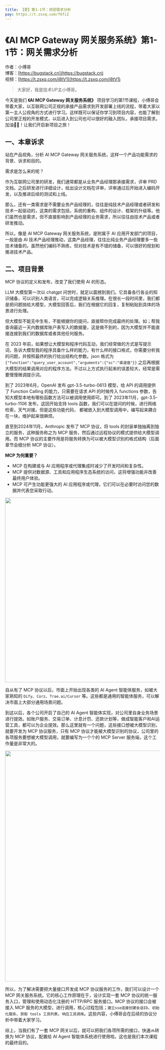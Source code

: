 ```yaml
---
title: 【更】第1-1节：拼团需求分析
pay: https://t.zsxq.com/f6fiZ
---
```


# 《AI MCP Gateway 网关服务系统》第1-1节：网关需求分析

作者：小傅哥
<br/>博客：[https://bugstack.cn](https://bugstack.cn)
<br/>视频：[https://t.zsxq.com/i8tV1](https://t.zsxq.com/i8tV1)

>大家好，我是技术UP主小傅哥。

今天是我们 **《AI MCP Gateway 网关服务系统》** 项目学习的第1节课程，小傅哥会带着大家，以互联网公司正规的承接产品需求到开发部署上线的流程，带着大家以第一主人公视角的方式进行学习。这样既可以保证你学习到项目内容，也能了解到公司里正规的开发模式，以后进入到公司也可以很好的融入团队，承接项目需求。加油💪🏻！让我们开启新项目之旅！

## 一、本章诉求

站在产品视角，分析 AI MCP Gateway 网关服务系统，这样一个产品功能需求的背景、诉求和目的。

需求是怎么来的呢？

作为互联网公司里的研发，我们通常都是从业务产品经理那承接需求，评审 PRD 文档，之后研发进行详细设计，给出设计文档在评审，评审通过后开始进入编码开发，以及推进后续的测试和上线。

那么，还有一类需求是不需要业务产品经理的，往往是纯技术产品经理或者研发和技术一起驱动的，这类的需求包括，系统的重构、组件的设计、框架的升级等。他们虽然也是需求，但不直接影响到产品经理的业务需求，所以往往由技术产品或者研发推动。

所以，像是 AI MCP Gateway 网关服务系统，是附属于 AI 应用开发部门的项目，一般是由 AI 技术产品经理推动，这类产品经理，往往比纯业务产品经理要多一些技术储备的。虽然他们编码不熟练，但对技术是有不错的储备，可以很好的规划和推进技术产品。

## 二、项目背景

MCP 协议的定义和发布，改变了我们使用 AI 的形态。

LLM 大模型第一次以 chatgpt 问世时，就足以震撼到我们。它具备各行各业的知识储备，可以识别人类语言，可以完成逻辑关系推理。在很长一段时间里，我们都是把问题抛给大模型，大模型回答后，我们在根据它的回复，复制粘贴到具体的场景进行处理。

但大模型不能无中生有，不能根据你的提问，直接帮你完成最终的处理。如；帮我查询最近一天内数据库账户表写入的数据量，这是做不到的，因为大模型并不能直接连接到我们的数据库或者其他任何服务。

在 2023 年前，如果想让大模型和程序代码互动，我们经常做的方式是写提示词，告诉大模型我的程序具备什么样的能力，有什么样的接口格式，你需要分析我的问题，并按照最终的执行给出结构化参数。json 格式为 `{"function":"query_user_account","arguments":{"sc":"渠道值"}}` 之后再根据大模型的结果调用对应的程序方法。不过以上方式执行起来的误差较大，经常是需要慢慢微调提示词。

到了 2023年6月，OpenAI 发布 gpt-3.5-turbo-0613 模型，给 API 的调用提供了 Function Calling 的能力，只需要在请求 API 的时候传入 functions 参数，告知大模型本地有哪些函数方法可以被调用使用即可。到了 2023年11月，gpt-3.5-turbo-1106 发布，这回开始支持 tools 函数，我们可以在提问的时候，进行网络检索，天气对接。但是这些功能代码， 都被嵌入到大模型调用中，编写起来耦合在一块，维护起来很麻烦。

直至到2024年11月，Anthropic 发布了 MCP 协议，将 tools 的封装单独抽离到独立的服务，这种服务称之为 MCP 服务，然后通过远程协议的模式提供给大模型调用。而 MCP 协议的主要作用是将服务转换为可以被大模型识别的格式结构（后面章节会细分析 MCP 协议）。

**MCP 为何重要？**

- MCP 在构建或与 AI 应用程序或代理集成时减少了开发时间和复杂性。
- MCP 提供对数据源、工具和应用程序生态系统的访问，这将增强功能并改善最终用户体验。
- MCP 可产生功能更强大的 AI 应用程序或代理，它们可以在必要时访问您的数据并代表您采取行动。

<div align="center">
	<img src="https://bugstack.cn/images/article/project/ai-mcp-gateway/ai-mcp-gateway-1-1-01.png" width="600px"/>
</div>

自从有了 MCP 协议以后，市面上开始出现各类的 AI Agent 智能体服务，如被大家熟知的 `Dify`、`Corz`、`Trae.ai/Cursor` 等。这些都是通用的智能体服务，可以解决市面上大部分通用场景问题。

到这以后，各个公司开启了自己的 AI Agent 智能体实现，对公司里自身业务场景进行提效。如账户服务、交易订单、计息计罚、还款计划等，做成智能客户和AI运营工具，都可以为企业提效。那么这里就有一个问题，这些接口想被大模型识别，就要开发为 MCP 协议服务，只有 MCP 协议才能被大模型识别的协议，公司里的各项服务要想被大模型调用，就要编写为一个个的 MCP Server 服务端，这个工作量是非常大的。

<div align="center">
	<img src="https://bugstack.cn/images/article/project/ai-mcp-gateway/ai-mcp-gateway-1-1-02.png" width="750px"/>
</div>

所以，为了解决需要把大量接口开发成 MCP 协议服务的工作，我们可以设计一个 MCP 网关服务系统。它的核心工作原理在于，设计实现一套 MCP 协议的统一服务入口，管理和使用动态化注册的 HTTP/RPC 服务接口。MCP 协议的接口会被接入 MCP 服务的大模型，进行调用，核心过程包括；`建立sse连接创建会话ID`、`初始化服务`、`获取 tools 工具列表`、`响应工具调用`。这些内容，小傅哥会在后续的协议分析中带着大家学习。

综上，当我们有了一套 MCP 网关以后，就可以把我们各项所需的接口，快速🔜转换为 MCP 协议，配置给 AI Agent 智能体系统进行使用啦。这也是我们本次课程的最终目的。


